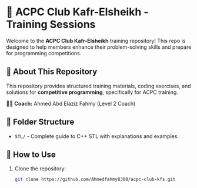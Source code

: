 # 🚀 ACPC Club Kafr-Elsheikh - Training Sessions

Welcome to the **ACPC Club Kafr-Elsheikh** training repository! This repo is designed to help members enhance their problem-solving skills and prepare for programming competitions.

## 📌 About This Repository
This repository provides structured training materials, coding exercises, and solutions for **competitive programming**, specifically for ACPC training.

👨‍🏫 **Coach:** Ahmed Abd Elaziz Fahmy (Level 2 Coach)

## 📂 Folder Structure
- `STL/` - Complete guide to C++ STL with explanations and examples.


## 📖 How to Use
1. Clone the repository:
   ```bash
   git clone https://github.com/Ahmedfahmy8308/acpc-club-kfs.git
